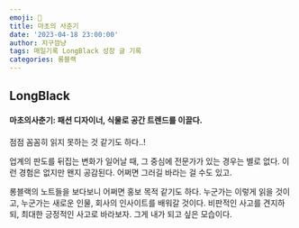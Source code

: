 ```yaml
---
emoji: 📗 
title: 마초의 사춘기
date: '2023-04-18 23:00:00'
author: 지구깜냥
tags: 매일기록 LongBlack 성장 글 기록
categories: 롱블랙
---
```


## LongBlack
#### 마초의사춘기: 패션 디자이너, 식물로 공간 트렌드를 이끌다.

점점 꼼꼼히 읽지 못하는 것 같기도 하다..!

업계의 판도를 뒤집는 변화가 일어날 때, 그 중심에 전문가가 있는 경우는 별로 없다. 이런 경험은 없지만 왠지 공감된다. 어쩌면 그러길 바라는 걸 수도 있고.

롱블랙의 노트들을 보다보니 어쩌면 홍보 목적 같기도 하다. 누군가는 이렇게 읽을 것이고, 누군가는 새로운 인물, 회사의 인사이트를 배워갈 것이다.
비판적인 사고를 견지하되, 최대한 긍정적인 사고로 바라보자. 그게 내가 되고 싶은 모습이다.
